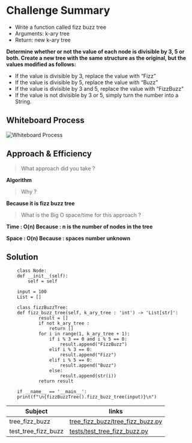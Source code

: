 # Challenge Summary

* Write a function called fizz buzz tree
* Arguments: k-ary tree
* Return: new k-ary tree

**Determine whether or not the value of each node is divisible by 3, 5 or both. Create a new tree with the same structure as the original, but the values modified as follows:**

* If the value is divisible by 3, replace the value with “Fizz”
* If the value is divisible by 5, replace the value with “Buzz”
* If the value is divisible by 3 and 5, replace the value with “FizzBuzz”
* If the value is not divisible by 3 or 5, simply turn the number into a String.

## Whiteboard Process

![Whiteboard Process](asset/tree-fizz-buzz.png)

## Approach & Efficiency

> What approach did you take ?

**Algorithm**

> Why ? 

**Because it is fizz buzz tree** 

> What is the Big O space/time for this approach ?

**Time : O(n) Because : n is the number of nodes in the tree**

**Space : O(n) Because : spaces number unknown**

## Solution

        class Node:
        def __init__(self):
            self = self

        input = 100
        List = []

        class fizzBuzzTree:
        def fizz_buzz_tree(self, k_ary_tree : 'int') -> 'List[str]':
                result = []
                if not k_ary_tree :
                    return []
                for i in range(1, k_ary_tree + 1):
                    if i % 3 == 0 and i % 5 == 0:
                        result.append("FizzBuzz")
                    elif i % 3 == 0:
                        result.append("Fizz")
                    elif i % 5 == 0:
                        result.append("Buzz")
                    else:
                        result.append(str(i))
                return result

        if __name__ == '__main__':
        print(f"\n{fizzBuzzTree().fizz_buzz_tree(input)}\n")

| Subject     | links |
| ----------- | ----------- |
| tree_fizz_buzz | [tree_fizz_buzz/tree_fizz_buzz.py](tree_fizz_buzz/tree_fizz_buzz.py) |
| test_tree_fizz_buzz | [tests/test_tree_fizz_buzz.py](tests/test_tree_fizz_buzz.py) |
